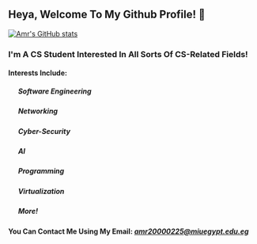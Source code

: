 ## Heya, Welcome To My Github Profile! 👋
[![Amr's GitHub stats](https://github-readme-stats.vercel.app/api?username=amromnia&count_private=true&show_icons=true&theme=dracula)](https://github.com/amromnia)

### I'm A CS Student Interested In All Sorts Of CS-Related Fields! 
#### Interests Include:
  #####  &nbsp;&nbsp;&nbsp;&nbsp;&nbsp;&nbsp;*Software Engineering*
  ##### &nbsp;&nbsp;&nbsp;&nbsp;&nbsp;&nbsp;*Networking*
  ##### &nbsp;&nbsp;&nbsp;&nbsp;&nbsp;&nbsp;*Cyber-Security*
  ##### &nbsp;&nbsp;&nbsp;&nbsp;&nbsp;&nbsp;*AI*
  ##### &nbsp;&nbsp;&nbsp;&nbsp;&nbsp;&nbsp;*Programming*
  ##### &nbsp;&nbsp;&nbsp;&nbsp;&nbsp;&nbsp;*Virtualization*
  ##### &nbsp;&nbsp;&nbsp;&nbsp;&nbsp;&nbsp;*More!*
  
  #### You Can Contact Me Using My Email: *amr20000225@miuegypt.edu.eg*

<!--
**amromnia/amromnia** is a ✨ _special_ ✨ repository because its `README.md` (this file) appears on your GitHub profile.

Here are some ideas to get you started:

- 🔭 I’m currently working on ...
- 🌱 I’m currently learning ...
- 👯 I’m looking to collaborate on ...
- 🤔 I’m looking for help with ...
- 💬 Ask me about ...
- 📫 How to reach me: ...
- 😄 Pronouns: ...
- ⚡ Fun fact: ...
-->
